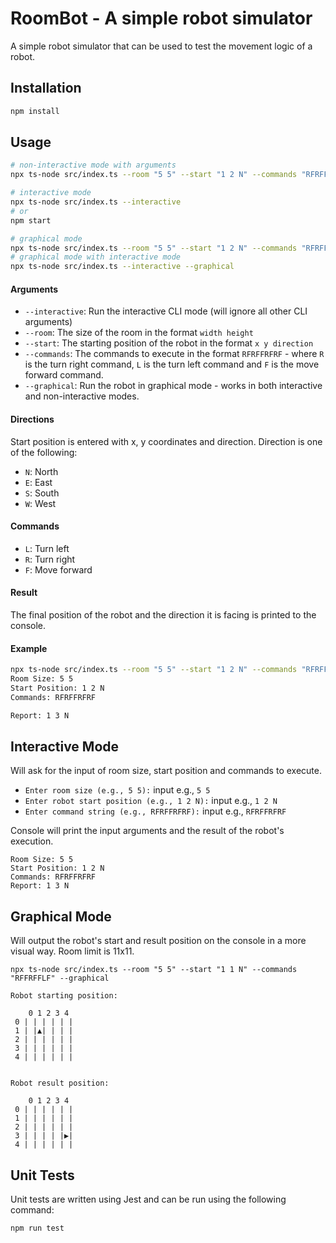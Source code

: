 # RoomBot - A simple robot simulator

A simple robot simulator that can be used to test the movement logic of a robot.

## Installation

```bash
npm install
```

## Usage

```bash
# non-interactive mode with arguments
npx ts-node src/index.ts --room "5 5" --start "1 2 N" --commands "RFRFFRFRF"
```

```bash
# interactive mode
npx ts-node src/index.ts --interactive
# or
npm start
```

```bash
# graphical mode
npx ts-node src/index.ts --room "5 5" --start "1 2 N" --commands "RFRFFRFRF" --graphical
# graphical mode with interactive mode
npx ts-node src/index.ts --interactive --graphical
```

#### Arguments

- `--interactive`: Run the interactive CLI mode (will ignore all other CLI
  arguments)
- `--room`: The size of the room in the format `width height`
- `--start`: The starting position of the robot in the format `x y direction`
- `--commands`: The commands to execute in the format `RFRFFRFRF` - where `R` is
  the turn right command, `L` is the turn left command and `F` is the move
  forward command.
- `--graphical`: Run the robot in graphical mode - works in both interactive and
  non-interactive modes.

#### Directions

Start position is entered with x, y coordinates and direction. Direction is one
of the following:

- `N`: North
- `E`: East
- `S`: South
- `W`: West

#### Commands

- `L`: Turn left
- `R`: Turn right
- `F`: Move forward

#### Result

The final position of the robot and the direction it is facing is printed to the
console.

#### Example

```bash
npx ts-node src/index.ts --room "5 5" --start "1 2 N" --commands "RFRFFRFRF"
Room Size: 5 5
Start Position: 1 2 N
Commands: RFRFFRFRF

Report: 1 3 N
```

## Interactive Mode

Will ask for the input of room size, start position and commands to execute.

- `Enter room size (e.g., 5 5):` input e.g., `5 5`
- `Enter robot start position (e.g., 1 2 N):` input e.g., `1 2 N`
- `Enter command string (e.g., RFRFFRFRF):` input e.g., `RFRFFRFRF`

Console will print the input arguments and the result of the robot's execution.

```
Room Size: 5 5
Start Position: 1 2 N
Commands: RFRFFRFRF
Report: 1 3 N
```

## Graphical Mode

Will output the robot's start and result position on the console in a more
visual way. Room limit is 11x11.

```
npx ts-node src/index.ts --room "5 5" --start "1 1 N" --commands "RFFRFFLF" --graphical
```

```
Robot starting position:

    0 1 2 3 4
 0 | | | | | |
 1 | |▲| | | |
 2 | | | | | |
 3 | | | | | |
 4 | | | | | |


Robot result position:

    0 1 2 3 4
 0 | | | | | |
 1 | | | | | |
 2 | | | | | |
 3 | | | | |▶︎|
 4 | | | | | |
```

## Unit Tests

Unit tests are written using Jest and can be run using the following command:

```bash
npm run test
```
